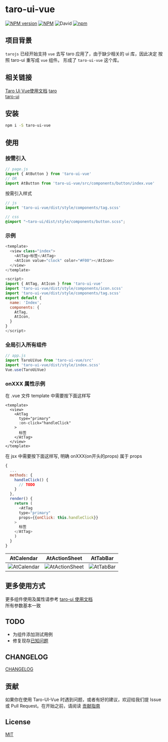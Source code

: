 # taro-ui-vue
[![NPM version](https://img.shields.io/npm/v/taro-ui-vue.svg)](https://npmjs.org/package/taro-ui-vue)
[![NPM](https://img.shields.io/npm/l/taro-ui-vue)](./LECENSE)
![David](https://img.shields.io/david/psaren/taro-ui-vue)
[![npm](https://img.shields.io/npm/dm/taro-ui-vue)](https://www.npmjs.com/package/taro-ui-vue)
## 项目背景 
`tarojs` 已经开始支持 `vue` 去写 taro 应用了，由于缺少相关的 ui 库，因此决定 按照 taro-ui 重写成 `vue` 组件。
形成了 `taro-ui-vue` 这个库。
## 相关链接
[Taro Ui Vue使用文档](http://taro-ui-vue.fontend.com/)
[taro](https://github.com/NervJS/taro)  
[taro-ui](https://github.com/NervJS/taro-ui)
## 安装
``` bash
npm i -S taro-ui-vue
```
## 使用
### 按需引入
``` javascript
// page.js
import { AtButton } from 'taro-ui-vue'
// OR
import AtButton from 'taro-ui-vue/src/components/button/index.vue'
```
按需引入样式
``` javascript
// js
import 'taro-ui-vue/dist/style/components/tag.scss'
```
``` scss
// css
@import "~taro-ui/dist/style/components/button.scss";
```
### 示例
``` js
<template>
  <view class="index">
    <AtTag>标签</AtTag>
    <AtIcon value="clock" color="#F00"></AtIcon>
  </view>
</template>

<script>
import { AtTag, AtIcon } from 'taro-ui-vue'
import 'taro-ui-vue/dist/style/components/icon.scss'
import 'taro-ui-vue/dist/style/components/tag.scss'
export default {
  name: 'Index',
  components: {
    AtTag,
    AtIcon,
  }
}
</script>
```
### 全局引入所有组件
``` javascript
// app.js
import TaroUiVue from 'taro-ui-vue/src'
import 'taro-ui-vue/dist/style/index.scss'
Vue.use(TaroUiVue)
```
### onXXX 属性示例
在 .vue 文件 template 中需要按下面这样写  
```
<template>
  <view>
    <AtTag
      type="primary"
      :on-click="handleClick"
    >
      标签
    </AtTag>
  </view>
</template>
```
在 jsx 中需要按下面这样写, 明确 onXXX(on开头的props) 属于 props 
``` javascript
{
  ...
  methods: {
    handleClick() {
      // TODO
    }
  },
  render() {
    return (
      <AtTag
      type="primary"
      props={{onClick: this.handleClick}}
    >
      标签
    </AtTag>
    )
  }
}
```
| AtCalendar | AtActionSheet | AtTabBar |
| :--------: | :--------: | :--------: |
|![AtCalendar](https://raw.githubusercontent.com/psaren/taro-ui-vue/HEAD/src/assets/images/AtCalendar.gif)|![AtActionSheet](https://raw.githubusercontent.com/psaren/taro-ui-vue/HEAD/src/assets/images/AtActionSheet.gif)|![AtTabBar](https://raw.githubusercontent.com/psaren/taro-ui-vue/HEAD/src/assets/images/AtTabBar.gif)

## 更多使用方式
更多组件使用及属性请参考 [taro-ui 使用文档](https://taro-ui.jd.com/#/docs/introduction)   
所有参数基本一致

## TODO
- 为组件添加测试用例
- 修复现存[已知问题](https://github.com/psaren/taro-ui-vue/blob/master/src/components/notes.md)

## CHANGELOG
[CHANGELOG](https://github.com/psaren/taro-ui-vue/blob/master/CHANGELOG.md)

## 贡献
如果你在使用 Taro-UI-Vue 时遇到问题，或者有好的建议，欢迎给我们提 Issue 或 Pull Request。在开始之前，请阅读 [贡献指南](https://github.com/psaren/taro-ui-vue/blob/master/.github/CONTRIBUTING.md)

## License

[MIT](./LECENSE)